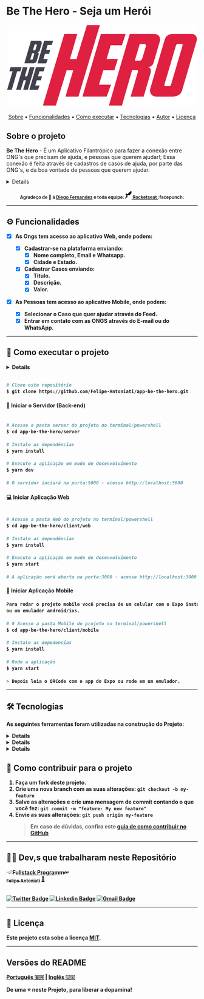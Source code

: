 # Be The Hero - Seja um Herói

<h4 align="center"> 
	<img src="./client/web/src/images/logo.svg"/>
</h4>

<p align="center">
 <a href="#-sobre-o-projeto">Sobre</a> •
 <a href="#-funcionalidades">Funcionalidades</a> •
 <a href="#-como-executar-o-projeto">Como executar</a> • 
 <a href="#-tecnologias">Tecnologias</a> • 
 <a href="#-autor">Autor</a> • 
 <a href="#user-content--licença">Licença</a>
</p>

## Sobre o projeto

**Be The Hero** - É um Aplicativo Filantrópico para fazer a conexão entre ONG's que precisam de ajuda, e pessoas que querem ajudar!; Essa conexão é feita através de cadastros de casos de ajuda, por parte das ONG's, e da boa vontade de pessoas que querem ajudar.

<details>
  <sumary>Clique aqui para ver mais informações</sumary>
  <section>
    <div>
      Este Projeto foi desenvolvido durante à <b>Semana omniStack</b> um evento oferecido pela <a href="https://blog.rocketseat.com.br/primeira-next-level-week/">RocketSeat</a>. À <b>Semana omniStack<b> é um curso intensivo online e gratuito, com muito conteúdo prático e informativo!
    </div>
    <div>
    O conteúdo é exibido durante <b>1 semana</b>, e em cada dia da semana, é apresentado uma etapa para o desenvolvimento do projeto, desde o <b>Back-end</b> até o <b>Front-end Web</b> e <b>Mobile</b>, utilizando as tecnologias: NodeJS + ReactJS + React Native.
    </div>  
  </section>
</details>
</br>
 <div align="center">
  <sub>Agradeço de 💜 à
    <a href="https://github.com/diego3g">Diego Fernandez</a> e toda equipe:
    <a href="https://github.com/rocketseat">
      <img 
        src="./client/web/src/assets/icons/rocketseat.svg" 
        alt="rocketseat" 
        height="20"
      > Rocketseat
    </a>
    :facepunch:
  </sub>
</div>

---

## ⚙️ Funcionalidades

- [x] As Ongs tem acesso ao aplicativo Web, onde podem:

  - [x] Cadastrar-se na plataforma enviando:
    - [x] Nome completo, Email e Whatsapp.
    - [x] Cidade e Estado.
  - [x] Cadastrar Casos enviando:
    - [x] Titulo.
    - [x] Descrição.
    - [x] Valor.

- [x] As Pessoas tem acesso ao aplicativo Mobile, onde podem:
  - [x] Selecionar o Caso que quer ajudar através do Feed.
  - [x] Entrar em contato com as ONGS através do E-mail ou do WhatsApp.

---

## 🚀 Como executar o projeto

<details>
  <sumary>Clique aqui para ver os Pré-requisitos</sumary>
  <section>
    <div>
    <h2>Este projeto é divido em três partes:</h2>
    <h4>1 Back-end(pasta server)</h4> 
    <h4>2 Front-end Web (pasta web)</h4>
    <h4>3 Front-end Mobile (pasta mobile)</h4>
    </br>
    <h3>💡Tanto o Frontend quanto o Mobile precisam que o Backend esteja sendo executado para funcionar.</h3>
    </div>
  </section>
</details>

```bash

# Clone este repositório
$ git clone https://github.com/Felipe-Antoniati/app-be-the-hero.git

```

#### :minidisc: Iniciar o Servidor (Back-end)

```bash

# Acesse a pasta server do projeto no terminal/powershell
$ cd app-be-the-hero/server

# Instale as dependências
$ yarn install

# Execute a aplicação em modo de desenvolvimento
$ yarn dev

# O servidor inciará na porta:5000 - acesse http://localhost:5000

```

#### 💻 Iniciar Aplicação Web

```bash

# Acesse a pasta Web do projeto no terminal/powershell
$ cd app-be-the-hero/client/web

# Instale as dependências
$ yarn install

# Execute a aplicação em modo de desenvolvimento
$ yarn start

# A aplicação será aberta na porta:3000 - acesse http://localhost:3000

```

#### 📱 Iniciar Aplicação Mobile

```bash
Para rodar o projeto mobile você precisa de um celular com o Expo instalado
ou um emulador android/ios.

# # Acesse a pasta Mobile do projeto no terminal/powershell
$ cd app-be-the-hero/client/mobile

# Instale as depedencias
$ yarn install

# Rode a aplicação
$ yarn start

> Depois leia o QRCode com o app do Expo ou rode em um emulador.

```

---

## 🛠 Tecnologias

**As seguintes ferramentas foram utilizadas na construção do Projeto:**

<details>
  <sumary><b>Server - <a href="https://nodejs.org/en/">NodeJS</a> + <a href="https://www.typescriptlang.org/">Typescript</a></b></sumary>
  <section>
    <div>
      <a href="https://expressjs.com/">Express</a>
      <a href="https://expressjs.com/en/resources/middleware/cors.html">Cors</a>
      <a href="http://knexjs.org/">KnexJS</a>
      <a href="https://github.com/mapbox/node-sqlite3">SQLite</a>
      <a href="https://github.com/TypeStrong/ts-node">ts-node</a>
      </br>
      <h3> Veja o arquivo package.json para mais informações.</h3>
    </div>
  </section>
</details>
<details>
  <sumary><b>Web - <a href="https://reactjs.org">React</a> + <a href="https://www.typescriptlang.org/">Typescript</a></b></sumary>
  <section>
    <div>
      <a href="https://github.com/ReactTraining/react-router/tree/master/packages/react-router-dom">React Router Dom</a>
      <a href="https://react-icons.github.io/react-icons/">React Icons</a>
      <a href="https://github.com/axios/axios">Axios</a>
      <a href="https://react-leaflet.js.org/en/">Leaflet</a>
      <a href="https://react-leaflet.js.org/">React Leaflet</a>
      </br>
      <h3> Veja o arquivo package.json para mais informações.</h3>
    </div>
  </section>
</details>
<details>
  <sumary><b>Mobile - <a href="http://www.reactnative.com/">React Native</a> + <a href="https://www.typescriptlang.org/">Typescript</a></b></sumary>
  <section>
    <div>
      <a href="https://expo.io/">Expo</a>
      <a href="https://docs.expo.io/versions/latest/sdk/constants/">Expo Constants</a>
      <a href="https://docs.expo.io/versions/latest/sdk/mail-composer/">Expo Mail Composer</a>
      <a href="https://reactnavigation.org/">React Navigation</a>
      </br>
      <h3> Veja o arquivo package.json para mais informações.</h3>
    </div>
  </section>
</details>

## 💪 Como contribuir para o projeto

1. Faça um **fork** deste projeto.
2. Crie uma nova branch com as suas alterações: `git checkout -b my-feature`
3. Salve as alterações e crie uma mensagem de commit contando o que você fez: `git commit -m "feature: My new feature"`
4. Envie as suas alterações: `git push origin my-feature`
   > Em caso de dúvidas, confira este [guia de como contribuir no GitHub](./CONTRIBUTING.md)

---

## 👨‍💻 Dev,s que trabalharam neste Repositório

<a href="https://github.com/felipe-antoniati">
 <img style="border-radius: 50%;" src="https://avatars0.githubusercontent.com/u/63480609?s=460&u=c69fe399d6e97159b75b64b597b007ff8e6ac553&v=4" width="100px;" alt="Fullstack Programmer"/>
 <br />
 <sub><b>Felipe Antoniati</b></sub></a> <a href="https://github.com/felipe-antoniati" title="Fullstack Programmer">🚀</a>
 <br /><br />

[![Twitter Badge](https://img.shields.io/badge/-@felipe-1ca0f1?style=flat-square&labelColor=1ca0f1&logo=twitter&logoColor=white&link=https://twitter.com/)](https://twitter.com/) [![Linkedin Badge](https://img.shields.io/badge/-Felipe-blue?style=flat-square&logo=Linkedin&logoColor=white&link=https://www.linkedin.com/in/)](https://www.linkedin.com/in/felipe-antoniati-1288041b7/)
[![Gmail Badge](https://img.shields.io/badge/-antoniati.felipe@gmail.com-c14438?style=flat-square&logo=Gmail&logoColor=white&link=mailto:antoniati.felipe@gmail.com)](mailto:antoniati.felipe@gmail.com)

---

## 📝 Licença

Este projeto esta sobe a licença [MIT](./LICENSE).

---

## Versões do README

[Português 🇧🇷](./README-ptBR.md) | [Inglês 🇺🇸](./README.md)

De uma ⭐️ neste Projeto, para liberar a dopamina!
